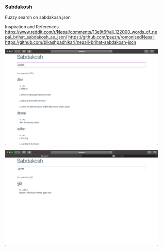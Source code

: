 ### Sabdakosh

Fuzzy search on sabdakosh.json

Inspiration and References
https://www.reddit.com/r/Nepal/comments/13e9t6f/all_122000_words_of_nepal_brihat_sabdakosh_as_json/
https://github.com/psuzn/romonisedNepali
https://github.com/bikashpadhikari/nepali-brihat-sabdakosh-json

![](https://github.com/KishorPokharel/sabdakosh/blob/master/images/1.png)


![](https://github.com/KishorPokharel/sabdakosh/blob/master/images/2.png)
